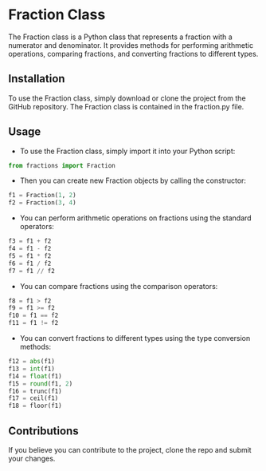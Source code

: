 # Fraction Class

The Fraction class is a Python class that represents a fraction with a numerator and denominator. It provides methods for performing arithmetic operations, comparing fractions, and converting fractions to different types.

## Installation

To use the Fraction class, simply download or clone the project from the GitHub repository. The Fraction class is contained in the fraction.py file.

## Usage

- To use the Fraction class, simply import it into your Python script:

```python
from fractions import Fraction
```

- Then you can create new Fraction objects by calling the constructor:

```python
f1 = Fraction(1, 2)
f2 = Fraction(3, 4)
```

- You can perform arithmetic operations on fractions using the standard operators:

```python
f3 = f1 + f2
f4 = f1 - f2
f5 = f1 * f2
f6 = f1 / f2
f7 = f1 // f2
```

- You can compare fractions using the comparison operators:

```python
f8 = f1 > f2
f9 = f1 >= f2
f10 = f1 == f2
f11 = f1 != f2
```

- You can convert fractions to different types using the type conversion methods:

```python
f12 = abs(f1)
f13 = int(f1)
f14 = float(f1)
f15 = round(f1, 2)
f16 = trunc(f1)
f17 = ceil(f1)
f18 = floor(f1)
```

## Contributions

If you believe you can contribute to the project, clone the repo and submit your changes.
